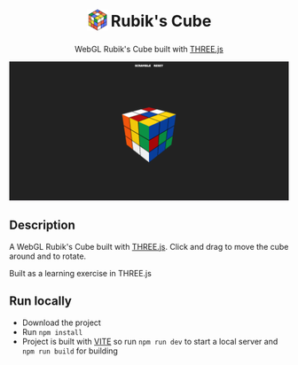 <h1  align="center">
  <sub>
    <img  src="imgs/icon.png"  witdh=38  height=38></img>
  </sub>
  Rubik's Cube
</h1>

<p align="center">WebGL Rubik's Cube built with <a href="https://github.com/mrdoob/three.js/">THREE.js</a></p>

<span>
  <img  src="imgs/img1.png"></img>
</span>

## Description

A WebGL Rubik's Cube built with [THREE.js](https://github.com/mrdoob/three.js/). Click and drag to move the cube around and to rotate.
<br>

Built as a learning exercise in THREE.js

## Run locally
- Download the project
- Run ```npm install```
- Project is built with [VITE](https://github.com/vitejs/vite) so run ```npm run dev``` to start a local server and ```npm run build``` for building 



